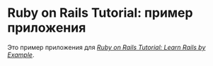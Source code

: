 # Ruby on Rails Tutorial: пример приложения

Это пример приложения для
[*Ruby on Rails Tutorial: Learn Rails by Example*](http://heroku.org/).

